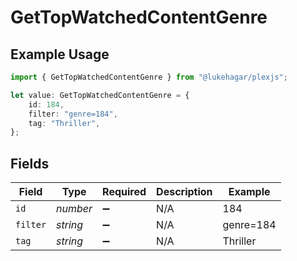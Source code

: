 # GetTopWatchedContentGenre

## Example Usage

```typescript
import { GetTopWatchedContentGenre } from "@lukehagar/plexjs";

let value: GetTopWatchedContentGenre = {
    id: 184,
    filter: "genre=184",
    tag: "Thriller",
};
```

## Fields

| Field              | Type               | Required           | Description        | Example            |
| ------------------ | ------------------ | ------------------ | ------------------ | ------------------ |
| `id`               | *number*           | :heavy_minus_sign: | N/A                | 184                |
| `filter`           | *string*           | :heavy_minus_sign: | N/A                | genre=184          |
| `tag`              | *string*           | :heavy_minus_sign: | N/A                | Thriller           |
